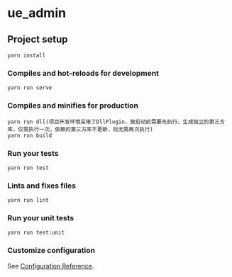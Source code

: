 # ue_admin

## Project setup
```
yarn install
```

### Compiles and hot-reloads for development
```
yarn run serve
```

### Compiles and minifies for production
```
yarn run dll(项目开发环境采用了DllPlugin，故启动前需要先执行，生成独立的第三方库，仅需执行一次，依赖的第三方库不更新，则无需再次执行)
yarn run build
```

### Run your tests
```
yarn run test
```

### Lints and fixes files
```
yarn run lint
```

### Run your unit tests
```
yarn run test:unit
```

### Customize configuration
See [Configuration Reference](https://cli.vuejs.org/config/).
